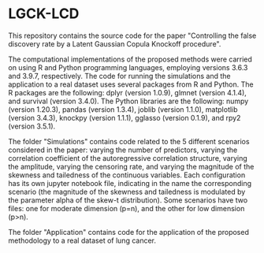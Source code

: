 # LGCK-LCD
This repository contains the source code for the paper "Controlling the false discovery rate by a Latent Gaussian Copula Knockoff procedure".


The computational implementations of the proposed methods were carried on using R and Python programming languages, employing versions 3.6.3 and 3.9.7, respectively.
The code for running the simulations and the application to a real dataset uses several packages from R and Python. The R packages are the following: dplyr (version 1.0.9), glmnet (version 4.1.4), and survival (version 3.4.0). The Python libraries are the following: numpy (version 1.20.3), pandas (version 1.3.4), joblib (version 1.1.0), matplotlib (version 3.4.3), knockpy (version 1.1.1), gglasso (version 0.1.9), and rpy2 (version 3.5.1).


The folder "Simulations" contains code related to the 5 different scenarios considered in the paper: varying the number of predictors, varying the correlation coefficient of the autoregressive correlation structure, varying the amplitude, varying the censoring rate, and varying the magnitude of the skewness and tailedness of the continuous variables. Each configuration has its own jupyter notebook file, indicating in the name the corresponding scenario (the magnitude of the skewness and tailedness is modulated by the parameter alpha of the skew-t distribution). Some scenarios have two files: one for moderate dimension (p=n), and the other for low dimension (p>n).


The folder "Application" contains code for the application of the proposed methodology to a real dataset of lung cancer.

